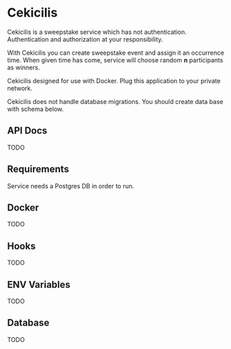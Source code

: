 # Cekicilis

Cekicilis is a sweepstake service which has not authentication. Authentication and authorization at your responsibility.

With Cekicilis you can create sweepstake event and assign it an occurrence time. When given time has come,
service will choose random **n** participants as winners.

Cekicilis designed for use with Docker. Plug this application to your private network.

Cekicilis does not handle database migrations. You should create data base with schema below.

## API Docs

TODO

## Requirements

Service needs a Postgres DB in order to run.

## Docker

TODO

## Hooks

TODO

## ENV Variables

TODO

## Database

TODO
